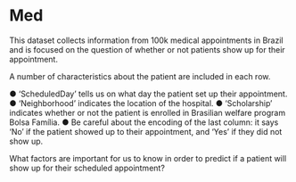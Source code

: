 # Med

This dataset collects information from 100k medical appointments in Brazil and is focused on the question of whether or not patients show up for their appointment.

A number of characteristics about the patient are included in each row.

  ● ‘ScheduledDay’ tells us on what day the patient set up their appointment.
  ● ‘Neighborhood’ indicates the location of the hospital.
  ● ‘Scholarship’ indicates whether or not the patient is enrolled in Brasilian welfare program Bolsa Família.
  ● Be careful about the encoding of the last column: it says ‘No’ if the patient showed up to their appointment, and ‘Yes’ if they did not show up.
  
What factors are important for us to know in order to predict if a patient will show up for their scheduled appointment?
